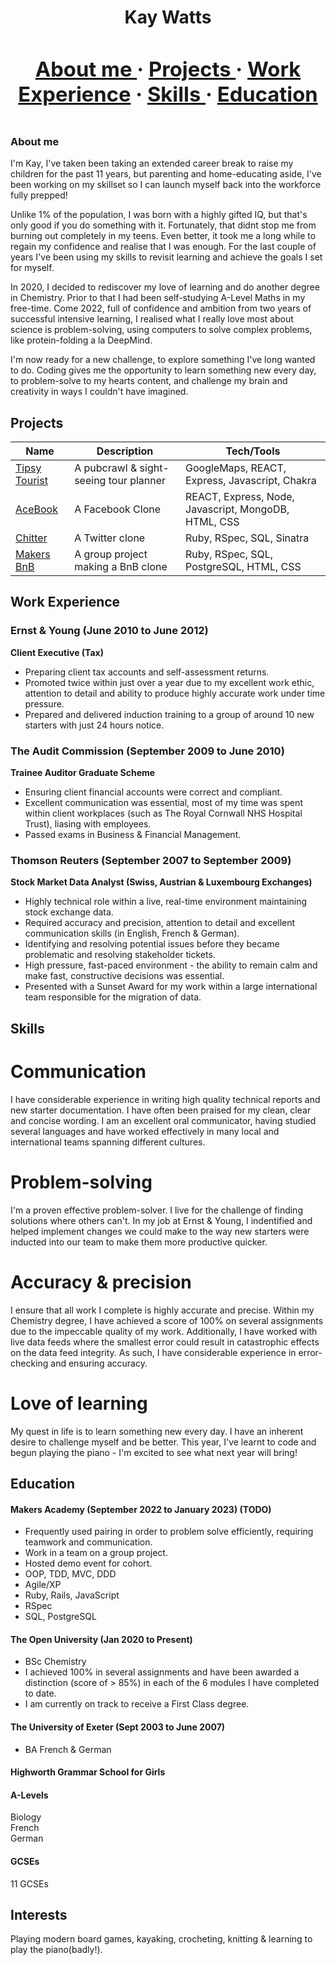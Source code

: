 <h1 align='center'> Kay Watts<h1> 
<div>
<h3 align='center'>
<a href='https://github.com/kwatts949/CurriculumVitae/blob/main/README.md#About-me'>About me </a> <span> · </span>
<a href='https://github.com/kwatts949/CurriculumVitae/blob/main/README.md#Projects'>Projects </a><span> · </span>
<a href='https://github.com/kwatts949/CurriculumVitae/blob/main/README.md#Work-Experience'>Work Experience</a><span> · </span>
<a href='https://github.com/kwatts949/CurriculumVitae/blob/main/README.md#Skills'>Skills </a><span> · </span>
<a href='https://github.com/kwatts949/CurriculumVitae/blob/main/README.md#Education'>Education </a>  
<h3>
</div>

### About me
I'm Kay, I've taken been taking an extended career break to raise my children for the past 11 years, but parenting and home-educating aside, I've been working on my skillset so I can launch myself back into the workforce fully prepped!

Unlike 1% of the population, I was born with a highly gifted IQ, but that's only good if you do something with it. Fortunately, that didnt stop me from burning out completely in my teens. Even better, it took me a long while to regain my confidence and realise that I was enough. For the last couple of years I've been using my skills to revisit learning and achieve the goals I set for myself. 

In 2020, I decided to rediscover my love of learning and do another degree in Chemistry. Prior to that I had been self-studying A-Level Maths in my free-time. Come 2022, full of confidence and ambition from two years of successful intensive learning, I realised what I really love most about science is problem-solving, using computers to solve complex problems, like protein-folding a la DeepMind.

I'm now ready for a new challenge, to explore something I've long wanted to do. Coding gives me the opportunity to learn something new every day, to problem-solve to my hearts content, and challenge my brain and creativity in ways I couldn't have imagined. 
</div>

## Projects

| Name | Description | Tech/Tools |
| ---| --- | --- |
| [Tipsy Tourist](https://github.com/kwatts949/Tipsy-Tourist) | A pubcrawl & sight-seeing tour planner | GoogleMaps, REACT, Express, Javascript, Chakra |
[AceBook](https://github.com/kwatts949/Acebook---A-Facebook-Clone) | A Facebook Clone | REACT, Express, Node, Javascript, MongoDB, HTML, CSS |
| [Chitter](https://github.com/kwatts949/chitter-challenge) | A Twitter clone | Ruby, RSpec, SQL, Sinatra |
| [Makers BnB](https://github.com/H6enryB/makersbnb-ruby-seed) | A group project making a BnB clone | Ruby, RSpec, SQL, PostgreSQL, HTML, CSS |

## Work Experience

### **Ernst & Young** (June 2010 to June 2012) 

**Client Executive (Tax)**

- Preparing client tax accounts and self-assessment returns.
- Promoted twice within just over a year due to my excellent work ethic, attention to detail and ability to produce highly accurate work under time pressure.
- Prepared and delivered induction training to a group of around 10 new starters with just 24 hours notice.

### **The Audit Commission** (September 2009 to June 2010)  

**Trainee Auditor Graduate Scheme**

- Ensuring client financial accounts were correct and compliant.
- Excellent communication was essential, most of my time was spent within client workplaces (such as The Royal Cornwall NHS Hospital Trust), liasing with employees.
- Passed exams in Business & Financial Management.

### **Thomson Reuters** (September 2007 to September 2009)  

**Stock Market Data Analyst (Swiss, Austrian & Luxembourg Exchanges)**

- Highly technical role within a live, real-time environment maintaining stock exchange data.
- Required accuracy and precision, attention to detail and excellent communication skills (in English, French & German). 
- Identifying and resolving potential issues before they became problematic and resolving stakeholder tickets.
- High pressure, fast-paced environment - the ability to remain calm and make fast, constructive decisions was essential.
- Presented with a Sunset Award for my work within a large international team responsible for the migration of data.  

## Skills
# Communication

I have considerable experience in writing high quality technical reports and new starter documentation. I have often been praised for my clean, clear and concise wording. I am an excellent oral communicator, having studied several languages and have worked effectively in many local and international teams spanning different cultures.

# Problem-solving

I'm a proven effective problem-solver. I live for the challenge of finding solutions where others can't. In my job at Ernst & Young, I indentified and helped implement changes we could make to the way new starters were inducted into our team to make them more productive quicker.

# Accuracy & precision

I ensure that all work I complete is highly accurate and precise. Within my Chemistry degree, I have achieved a score of 100% on several assignments due to the impeccable quality of my work. Additionally, I have worked with live data feeds where the smallest error could result in catastrophic effects on the data feed integrity. As such, I have considerable experience in error-checking and ensuring accuracy.

# Love of learning
My quest in life is to learn something new every day. I have an inherent desire to challenge myself and be better. This year, I've learnt to code and begun playing the piano - I'm excited to see what next year will bring!

## Education

#### Makers Academy (September 2022 to January 2023) (TODO)
- Frequently used pairing in order to problem solve efficiently, requiring teamwork and communication.
- Work in a team on a group project.
- Hosted demo event for cohort.
- OOP, TDD, MVC, DDD
- Agile/XP
- Ruby, Rails, JavaScript
- RSpec
- SQL, PostgreSQL

#### The Open University (Jan 2020 to Present)

- BSc Chemistry
- I achieved 100% in several assignments and have been awarded a distinction (score of > 85%) in each of the 6 modules I have completed to date.
- I am currently on track to receive a First Class degree.

#### The University of Exeter (Sept 2003 to June 2007)

- BA French & German

#### Highworth Grammar School for Girls

#### A-Levels

Biology<br>
French<br>
German

#### GCSEs

11 GCSEs

## Interests

Playing modern board games, kayaking, crocheting, knitting & learning to play the piano(badly!).
